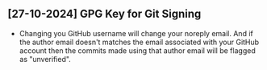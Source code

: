 ## [27-10-2024] GPG Key for Git Signing
- Changing you GitHub username will change your noreply email. And if the author email doesn't matches the email associated with your GitHub account then the commits made using that author email will be flagged as "unverified".